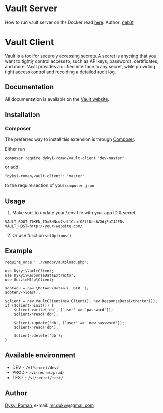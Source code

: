 # Vault Server

How to run vault server on the Docker read [here](https://github.com/neb0t/docker_vault). Author: [neb0t](https://www.linkedin.com/in/neb0t) 

# Vault Client

Vault is a tool for securely accessing secrets. A secret is anything that you want to tightly control access to, such as API keys, passwords, certificates, and more. Vault provides a unified interface to any secret, while providing tight access control and recording a detailed audit log.

## Documentation

All documentation is available on the [Vault website](https://www.vaultproject.io).

## Installation

### Composer

The preferred way to install this extension is through [Composer](http://getcomposer.org/).

Either run

```
composer require dykyi-roman/vault-client "dev-master"
```

or add

```
"dykyi-roman/vault-client": "master"
```

to the require section of your ```composer.json```

## Usage

1) Make sure to update your /.env file with your app ID & secret.
```
VAULT_ROOT_TOKEN_ID=5HNcw7sdf1CcafOFflUes6VOdjPaIJJEDs
VAULT_HOST=http://your-website.com/
```
2) Or use function ``` setOptions() ```

## Example
```
require_once '../vendor/autoload.php';

use Dykyi\VaultClient;
use Dykyi\ResponseDataExtractor;
use GuzzleHttp\Client;

$dotenv = new \Dotenv\Dotenv(__DIR__);
$dotenv->load();

$client = new VaultClient(new Client(), new ResponseDataExtractor());
if ($client->init()) {
    $client->write('db', ['user' => 'password']);
    $client->read('db');

    $client->update('db', ['user' => 'new_password']);
    $client->read('db');

    $client->delete('db');
}
```
## Available environment

- DEV - ```/v1/secret/dev/```
- PROD - ```/v1/secret/prod/```
- TEST - ```/v1/secret/test/```

## Author
[Dykyi Roman](https://www.linkedin.com/in/roman-dykyi-43428543/), e-mail: [mr.dukuy@gmail.com](mailto:mr.dukuy@gmail.com)

